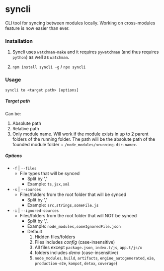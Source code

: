 # syncli
CLI tool for syncing between modules locally. Working on cross-modules feature is now easier than ever.

### Installation
1. Syncli uses `watchman-make` and it requires `pywatchman` (and thus requires `python`) as well as `watchman`.

2. `npm install syncli -g` / `npx syncli`
### Usage
`syncli to <target path> [options]`

##### Target path
Can be:
1. Absolute path
2. Relative path
3. Only module name. Will work if the module exists in up to 2 parent folders of the running folder. The path will be the absolute path of the founded module folder + `/node_modules/<running-dir-name>`.

##### Options
* `-f` | `--files`
    * File types that will be synced
        * Split by ','
        * Example: `ts,jsx,xml`
* `-s` | `--sources`
    * Files/folders from the root folder that will be synced
        * Split by ','
        * Example: `src,strings,someFile.js`
* `-i` | `--ignored-sources`
    * Files/folders from the root folder that will NOT be synced
        * Split by ','.
        * Example: `node_modules,someIgnoredFile.json`
        * Default
            1. Hidden files/folders
            2. Files includes *config* (case-insensitive)
            3. All files except `package.json`, `index.t/js`, `app.t/js/x`
            4. folders includes *demo* (case-insensitive)
            5. `node_modules`, `build`, `artifacts`, `engine_autogenerated`, `e2e`, `production-e2e`, `kompot`, `detox`, `coverage`)

